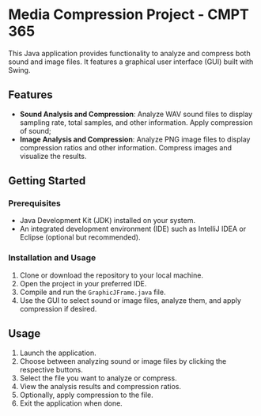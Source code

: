 # Media Compression Project - CMPT 365


This Java application provides functionality to analyze and compress both sound and image files. It features a graphical user interface (GUI) built with Swing.

## Features

- **Sound Analysis and Compression**: Analyze WAV sound files to display sampling rate, total samples, and other information. Apply compression of sound;
- **Image Analysis and Compression**: Analyze PNG image files to display compression ratios and other information. Compress images and visualize the results.

## Getting Started

### Prerequisites

- Java Development Kit (JDK) installed on your system.
- An integrated development environment (IDE) such as IntelliJ IDEA or Eclipse (optional but recommended).

### Installation and Usage

1. Clone or download the repository to your local machine.
2. Open the project in your preferred IDE.
3. Compile and run the `GraphicJFrame.java` file.
4. Use the GUI to select sound or image files, analyze them, and apply compression if desired.

## Usage

1. Launch the application.
2. Choose between analyzing sound or image files by clicking the respective buttons.
3. Select the file you want to analyze or compress.
4. View the analysis results and compression ratios.
5. Optionally, apply compression to the file.
6. Exit the application when done.
